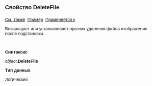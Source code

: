 ﻿<html>
<head>
<title>TemplateSubstitutionImage\DeleteFile</title>
<style type="text/css">
.auto-style1 {
	text-decoration: underline;
}
</style>
</head>

<body>

<p><strong><font face="Arial" size="4">Свойство DeleteFile<br>
<br>
</font></strong><font face="Arial"><span class="auto-style1">См. также</span>&nbsp;
<u>Пример</u>&nbsp; <a href="../TemplateSubstitutionImage.html">Применяется к</a></font></p>

<p class="label"><font face="Arial">Возвращает или устанавливает признак 
удаления файла изображения после подстановки.</font></p>

<p class="label">&nbsp;</p>

<p class="label"><font face="Arial"><b>Синтаксис</b></font></p>

<p><font face="Arial"><em>object</em><strong>.DeleteFile</strong></font></p>

<p class="label"><font face="Arial"><b>Тип данных</b></font></p>

<p class="label"><font face="Arial">Логический</font></p>
</body>
</html>
